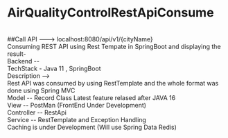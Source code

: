 # AirQualityControlRestApiConsume
<br>##Call API ---> localhost:8080/api/v1/{cityName}
<br>
Consuming REST API using Rest Tempate in SpringBoot and displaying the result- 
<br>Backend -- 
<br>TechStack - Java 11 , SpringBoot
<br>Description --> 
<br>Rest API was consumed by using RestTemplate and the whole format was done using Spring MVC 
<br>Model -- Record Class Latest feature relased after JAVA 16
<br>View -- PostMan (FrontEnd Under Development)
<br>Controller -- RestApi
<br>Service -- RestTemplate and Exception Handling
<br>Caching is under Development (Will use Spring Data Redis)

